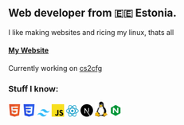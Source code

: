 ## Web developer from 🇪🇪 Estonia.

I like making websites and ricing my linux, thats all

#### [My Website](https://www.domitori.xyz/)
Currently working on [cs2cfg](https://cs2cfg.com/)

### Stuff I know:  
<img src="https://raw.githubusercontent.com/dom1torii/dom1torii/main/html.svg" width="25px">
<img src="https://raw.githubusercontent.com/dom1torii/dom1torii/main/css.svg" width="25px">
<img src="https://raw.githubusercontent.com/dom1torii/dom1torii/main/tailwind.svg" width="25px">
<img src="https://raw.githubusercontent.com/dom1torii/dom1torii/main/javascript.svg" width="25px">
<img src="https://raw.githubusercontent.com/dom1torii/dom1torii/main/react.svg" width="25px">
<img src="https://raw.githubusercontent.com/dom1torii/dom1torii/main/nextjs.svg" width="25px">
<img src="https://raw.githubusercontent.com/dom1torii/dom1torii/main/tux.svg" width="25px">
<img src="https://raw.githubusercontent.com/dom1torii/dom1torii/main/nginx.svg" width="25px">

